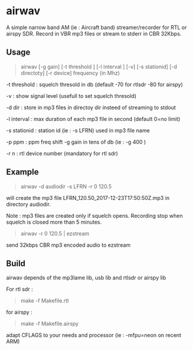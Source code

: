 # airwav
A simple narrow band AM (ie : Aircraft band) streamer/recorder for RTL or airspy SDR.
Record in VBR mp3 files or stream to stderr in CBR 32Kbps.


## Usage
> airwav [-g gain] [-t threshold ] [-l interval ] [-v] [-s stationid] [-d directoty] [-r device] frequency (in Mhz)

 -t threshold :	squelch thresold in db (default -70 for rtlsdr -80 for airspy)

 -v : show signal level (usefull to set squelch thresold)

 -d dir : store in mp3 files in directoy dir insteed of streaming to stdout

 -l interval : max duration of each mp3 file in second (default 0=no limit)

 -s stationid :	station id (ie : -s LFRN) used in mp3 file name

 -p ppm :  ppm freq shift
 -g gain in tens of db (ie : -g 400 ) 

 -r n : rtl device number (mandatory for rtl sdr)

## Example

> airwav -d audiodir -s LFRN -r 0 120.5

will create the mp3 file LFRN_120.50_2017-12-23T17:50:50Z.mp3 in directory audiodir.

Note : mp3 files are created only if squelch opens. Recording stop when squelch is closed more than 5 minutes.

> airwav  -r 0 120.5 | ezstream 

send 32kbps CBR mp3 encoded audio to ezstream 

## Build

airwav depends of the mp3lame lib, usb lib and rtlsdr or airspy lib

For rtl sdr :
> make -f Makefile.rtl

for airspy :
> make -f Makefile.airspy

adapt CFLAGS to your needs and processor (ie : -mfpu=neon on recent ARM)

